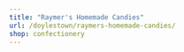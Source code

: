 ```yaml
---
title: "Raymer's Homemade Candies"
url: /doylestown/raymers-homemade-candies/
shop: confectionery
---
```

